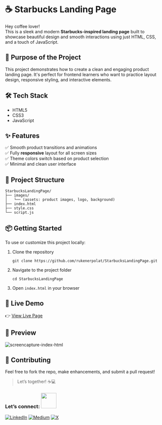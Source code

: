 # ☕ Starbucks Landing Page
Hey coffee lover!  
This is a sleek and modern **Starbucks-inspired landing page** built to showcase beautiful design and smooth interactions using just HTML, CSS, and a touch of JavaScript.

## 🎯 Purpose of the Project
This project demonstrates how to create a clean and engaging product landing page. It's perfect for frontend learners who want to practice layout design, responsive styling, and interactive elements.

## 🛠️ Tech Stack
- HTML5  
- CSS3  
- JavaScript  

## ✨ Features
✅ Smooth product transitions and animations  
✅ Fully **responsive** layout for all screen sizes  
✅ Theme colors switch based on product selection   
✅ Minimal and clean user interface

## 📁 Project Structure
```
StarbucksLandingPage/
├── images/
│   └── (assets: product images, logo, background)
├── index.html
├── style.css
└── script.js
```
## 📦 Getting Started
To use or customize this project locally:
1. Clone the repository
   ```
   git clone https://github.com/rukenerpolat/StarbucksLandingPage.git
   ```
2. Navigate to the project folder
   ```
   cd StarbucksLandingPage
   ```
3. Open ```index.html``` in your browser

## 🚀 Live Demo

👉 [View Live Page](https://bucolic-truffle-fd9ed1.netlify.app/)

## 📸 Preview
![screencapture-index-html](https://github.com/user-attachments/assets/ed7f0ab0-e467-4ec0-975a-ba20fa3a906e)

## 🤝 Contributing

Feel free to fork the repo, make enhancements, and submit a pull request!  
> Let’s together! ☕💻

### Let’s connect: <img src="https://media.giphy.com/media/mGcNjsfWAjY5AEZNw6/giphy.gif" width="50">
[![LinkedIn](https://img.shields.io/badge/-LinkedIn-0A66C2?style=flat&logo=linkedin&logoColor=white)](https://linkedin.com/in/rukenerpolat)
[![Medium](https://img.shields.io/badge/-Medium-12100E?style=flat&logo=medium&logoColor=white)](https://medium.com/@rukenerpolat)
[![X](https://img.shields.io/badge/-X-000000?style=flat&logo=x&logoColor=white)](https://x.com/rukenerpolat)


